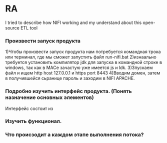 # RA
I tried to describe how NIFI working and my understand about this open-source ETL tool

### Произвести запуск продукта

1)Чтобы произвести запуск продукта нам потребуется командная трока или терминал, где мы сможет запустить файл run-nifi.bat
2)изнаально требуется установить компилятор jdk для запуска в командной строке в windows, так как в MACе зачастую уже имеется js и ldk.
3)Зпускаем файл и ищем http host 127.0.0.1 и https port 8443
4)Вводим домен, затем в получившейся сьранице пароль и заходим в NIFI APACHE.

### Подробно изучить интерфейс продукта. (Понять назначение основных элементов)

Интерфейс состоит из

### Изучить функционал.

### Что происзодит а каждом этапе выполнения потока?
